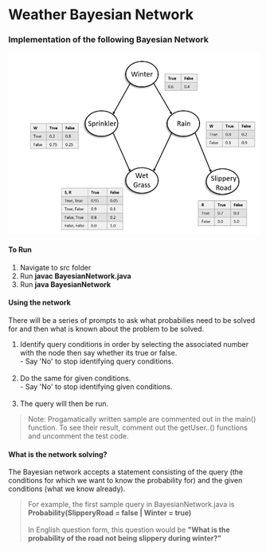 # Weather Bayesian Network

### Implementation of the following Bayesian Network

![Weather Network](graph.png)


#### To Run

1. Navigate to src folder
2. Run **javac BayesianNetwork.java**
3. Run **java BayesianNetwork**

#### Using the network

There will be a series of prompts to ask what probabilies need to be solved for and then what is known about the problem to be solved. 

1. Identify query conditions in order 
by selecting the associated number with the node then say whether its true or false. <br> -  Say 'No' to stop identifying query conditions. 
<br><br>
2. Do the same for given conditions. <br> -  Say 'No' to stop identifying given conditions. <br><br> 
3. The query will then be run.

>Note: Progamatically written sample are commented out in the main() function. 
To see their result, comment out the getUser..() functions and uncomment the test code. 

#### What is the network solving?

The Bayesian network accepts a statement consisting of the query (the conditions for which we want to know the probability for) and the given conditions (what we know already).

>For example, the first sample query in BayesianNetwork.java is **Probability(SlipperyRoad = false | Winter = true)** <br><br> In English question form, this question would be **"What is the probability of the road not being slippery during winter?"**